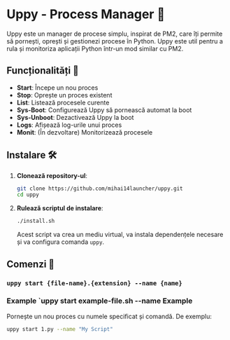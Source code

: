 # Uppy - Process Manager 🚀

Uppy este un manager de procese simplu, inspirat de PM2, care îți permite să pornești, oprești și gestionezi procese în Python. Uppy este util pentru a rula și monitoriza aplicații Python într-un mod similar cu PM2.

## Funcționalități 🎯

- **Start**: Începe un nou proces
- **Stop**: Oprește un proces existent
- **List**: Listează procesele curente
- **Sys-Boot**: Configurează Uppy să pornească automat la boot
- **Sys-Unboot**: Dezactivează Uppy la boot
- **Logs**: Afișează log-urile unui proces
- **Monit**: (În dezvoltare) Monitorizează procesele

## Instalare 🛠️

1. **Clonează repository-ul**:

    ```bash
    git clone https://github.com/mihai14launcher/uppy.git
    cd uppy
    ```

2. **Rulează scriptul de instalare**:

    ```bash
    ./install.sh
    ```

   Acest script va crea un mediu virtual, va instala dependențele necesare și va configura comanda `uppy`.

## Comenzi 🚦

### `uppy start {file-name}.{extension} --name {name}`
### Example `uppy start example-file.sh --name Example
Pornește un nou proces cu numele specificat și comandă. De exemplu:

```bash
uppy start 1.py --name "My Script"
